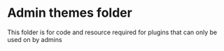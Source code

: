 Admin themes folder
=========

This folder is for code and resource required for plugins that can only be used on by admins
